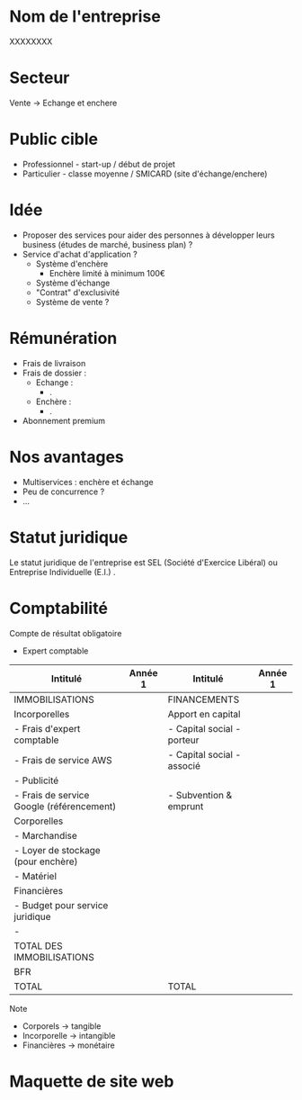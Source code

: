 # Nom de l'entreprise
XXXXXXXX
# Secteur

Vente -> Echange et enchere

# Public cible

- Professionnel - start-up / début de projet
- Particulier - classe moyenne / SMICARD (site d'échange/enchere)
# Idée

- Proposer des services pour aider des personnes à développer leurs business (études de marché, business plan) ?
- Service d'achat d'application ?
	- Système d'enchère
		- Enchère limité à minimum 100€
	- Système d'échange
	- "Contrat" d'exclusivité
	- Système de vente ?
# Rémunération

- Frais de livraison 
- Frais de dossier :
	- Echange :
		- .
	- Enchère :
		- .
- Abonnement premium

# Nos avantages

- Multiservices : enchère et échange
- Peu de concurrence ?
- ...

# Statut juridique
Le statut juridique de l'entreprise est SEL (Société d'Exercice Libéral) ou Entreprise Individuelle (E.I.) .
# Comptabilité
Compte de résultat obligatoire
- Expert comptable

| Intitulé                                  | Année 1 | Intitulé                   | Année 1 |
| ----------------------------------------- | ------- | -------------------------- | ------- |
| IMMOBILISATIONS                           |         | FINANCEMENTS               |         |
| Incorporelles                             |         | Apport en capital          |         |
| - Frais d'expert comptable                |         | - Capital social - porteur |         |
| - Frais de service AWS                    |         | - Capital social - associé |         |
| - Publicité                               |         |                            |         |
| - Frais de service Google (référencement) |         | - Subvention & emprunt     |         |
| Corporelles                               |         |                            |         |
| - Marchandise                             |         |                            |         |
| - Loyer de stockage (pour enchère)        |         |                            |         |
| - Matériel                                |         |                            |         |
| Financières                               |         |                            |         |
| - Budget pour service juridique           |         |                            |         |
| -                                         |         |                            |         |
| TOTAL DES IMMOBILISATIONS                 |         |                            |         |
| BFR                                       |         |                            |         |
| TOTAL                                     |         | TOTAL                      |         |

> [!note] 
> - Corporels -> tangible
> - Incorporelle -> intangible
> - Financières -> monétaire

# Maquette de site web

